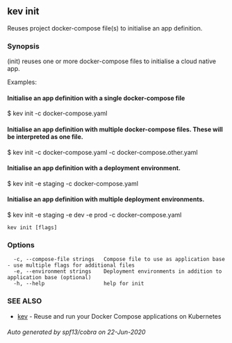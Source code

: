 ## kev init

Reuses project docker-compose file(s) to initialise an app definition.

### Synopsis

(init) reuses one or more docker-compose files to initialise a cloud native app.

Examples:

  #### Initialise an app definition with a single docker-compose file
  $ kev init -c docker-compose.yaml

  #### Initialise an app definition with multiple docker-compose files. These will be interpreted as one file.
  $ kev init -c docker-compose.yaml -c docker-compose.other.yaml

  #### Initialise an app definition with a deployment environment.
  $ kev init -e staging -c docker-compose.yaml

  #### Initialise an app definition with multiple deployment environments.
  $ kev init -e staging -e dev -e prod -c docker-compose.yaml

```
kev init [flags]
```

### Options

```
  -c, --compose-file strings   Compose file to use as application base - use multiple flags for additional files
  -e, --environment strings    Deployment environments in addition to application base (optional) 
  -h, --help                   help for init
```

### SEE ALSO

* [kev](kev.md)	 - Reuse and run your Docker Compose applications on Kubernetes

###### Auto generated by spf13/cobra on 22-Jun-2020
